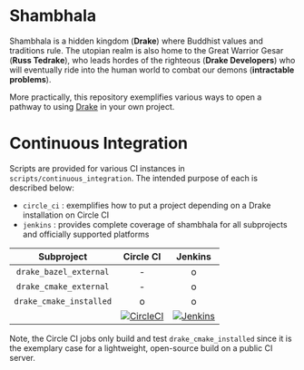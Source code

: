 # Shambhala

Shambhala is a hidden kingdom (**Drake**) where Buddhist values and traditions rule. The
utopian realm is also home to the Great Warrior Gesar (**Russ Tedrake**), who leads hordes of the
righteous (**Drake Developers**) who will eventually ride into the human world to combat our demons (**intractable problems**).

More practically, this repository exemplifies various ways to open a pathway to using [Drake](https://github.com/RobotLocomotion/drake) in your own project.

# Continuous Integration

Scripts are provided for various CI instances in `scripts/continuous_integration`. The intended purpose of each is described below:

* `circle_ci` : exemplifies how to put a project depending on a Drake installation on Circle CI
* `jenkins` : provides complete coverage of shambhala for all subprojects and officially supported platforms

| **Subproject** | **Circle CI** | **Jenkins** |
|:---:|:---:|:---:|
| `drake_bazel_external` | - | o |
| `drake_cmake_external` | - | o |
| `drake_cmake_installed` | o | o |
||[![CircleCI](https://img.shields.io/circleci/project/github/RobotLocomotion/drake-shambhala/master.svg)](https://circleci.com/gh/RobotLocomotion/drake-shambhala)|[![Jenkins](https://img.shields.io/jenkins/s/https/drake-jenkins.csail.mit.edu/job/RobotLocomotion/job/drake-shambhala/job/master.svg)](https://drake-jenkins.csail.mit.edu/job/RobotLocomotion/job/drake-shambhala/)|

Note, the Circle CI jobs only build and test `drake_cmake_installed` since it is the exemplary case
for a lightweight, open-source build on a public CI server.
